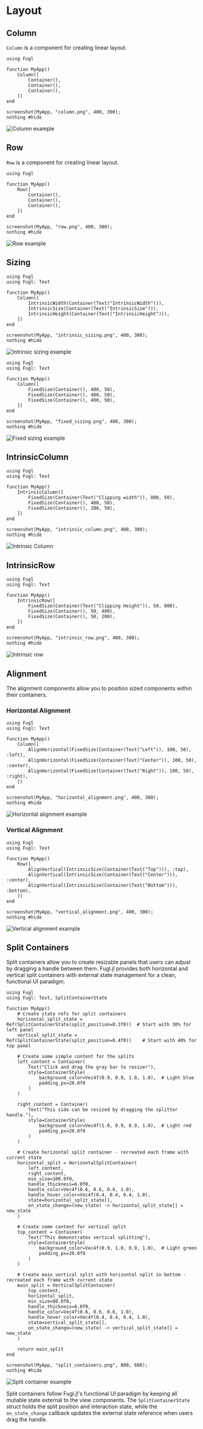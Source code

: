 # Layout

## Column

`Column` is a component for creating linear layout.

``` @example ColumnExample
using Fugl

function MyApp()
    Column([
        Container(),
        Container(),
        Container(),
    ])
end

screenshot(MyApp, "column.png", 400, 300);
nothing #hide
```

![Column example](column.png)

## Row

`Row` is a component for creating linear layout.

``` @example RowExample
using Fugl

function MyApp()
    Row([
        Container(),
        Container(),
        Container(),
    ])
end

screenshot(MyApp, "row.png", 400, 300);
nothing #hide
```

![Row example](row.png)

## Sizing

``` @example IntrinsicSizeExample
using Fugl
using Fugl: Text

function MyApp()
    Column([
        IntrinsicWidth(Container(Text("IntrinsicWidth"))),
        IntrinsicSize(Container(Text("IntrinsicSize"))),
        IntrinsicHeight(Container(Text("IntrinsicHeight"))),
    ])
end

screenshot(MyApp, "intrinsic_sizing.png", 400, 300);
nothing #hide
```

![Intrinsic sizing example](intrinsic_sizing.png)

``` @example FixedSizeExample
using Fugl
using Fugl: Text

function MyApp()
    Column([
        FixedSize(Container(), 400, 50),
        FixedSize(Container(), 400, 50),
        FixedSize(Container(), 400, 50),
    ])
end

screenshot(MyApp, "fixed_sizing.png", 400, 300);
nothing #hide
```

![Fixed sizing example](fixed_sizing.png)

## IntrinsicColumn

``` @example IntrinsicColumnExample
using Fugl
using Fugl: Text

function MyApp()
    IntrinsicColumn([
        FixedSize(Container(Text("Clipping width")), 800, 50),
        FixedSize(Container(), 400, 50),
        FixedSize(Container(), 200, 50),
    ])
end

screenshot(MyApp, "intrinsic_column.png", 400, 300);
nothing #hide
```

![Intrinsic Column](intrinsic_column.png)

## IntrinsicRow

``` @example IntrinsicColumnExample
using Fugl
using Fugl: Text

function MyApp()
    IntrinsicRow([
        FixedSize(Container(Text("Clipping Height")), 50, 800),
        FixedSize(Container(), 50, 400),
        FixedSize(Container(), 50, 200),
    ])
end

screenshot(MyApp, "intrinsic_row.png", 400, 300);
nothing #hide
```

![Intrinsic row](intrinsic_row.png)

## Alignment

The alignment components allow you to position sized components within their containers.

### Horizontal Alignment

``` @example AlignHorizontalExample
using Fugl
using Fugl: Text

function MyApp()
    Column([
        AlignHorizontal(FixedSize(Container(Text("Left")), 100, 50), :left),
        AlignHorizontal(FixedSize(Container(Text("Center")), 100, 50), :center),
        AlignHorizontal(FixedSize(Container(Text("Right")), 100, 50), :right),
    ])
end

screenshot(MyApp, "horizontal_alignment.png", 400, 300);
nothing #hide
```

![Horizontal alignment example](horizontal_alignment.png)

### Vertical Alignment

``` @example AlignVerticalExample
using Fugl
using Fugl: Text

function MyApp()
    Row([
        AlignVertical(IntrinsicSize(Container(Text("Top"))), :top),
        AlignVertical(IntrinsicSize(Container(Text("Center"))), :center),
        AlignVertical(IntrinsicSize(Container(Text("Bottom"))), :bottom),
    ])
end

screenshot(MyApp, "vertical_alignment.png", 400, 300);
nothing #hide
```

![Vertical alignment example](vertical_alignment.png)

## Split Containers

Split containers allow you to create resizable panels that users can adjust by dragging a handle between them. Fugl.jl provides both horizontal and vertical split containers with external state management for a clean, functional UI paradigm.

``` @example SplitContainerExample
using Fugl
using Fugl: Text, SplitContainerState

function MyApp()
    # Create state refs for split containers
    horizontal_split_state = Ref(SplitContainerState(split_position=0.3f0))  # Start with 30% for left panel
    vertical_split_state = Ref(SplitContainerState(split_position=0.4f0))    # Start with 40% for top panel

    # Create some simple content for the splits
    left_content = Container(
        Text("Click and drag the gray bar to resize!"),
        style=ContainerStyle(
            background_color=Vec4f(0.9, 0.9, 1.0, 1.0),  # Light blue
            padding_px=20.0f0
        )
    )

    right_content = Container(
        Text("This side can be resized by dragging the splitter handle."),
        style=ContainerStyle(
            background_color=Vec4f(1.0, 0.9, 0.9, 1.0),  # Light red
            padding_px=20.0f0
        )
    )

    # Create horizontal split container - recreated each frame with current state
    horizontal_split = HorizontalSplitContainer(
        left_content,
        right_content,
        min_size=100.0f0,
        handle_thickness=6.0f0,
        handle_color=Vec4f(0.6, 0.6, 0.6, 1.0),
        handle_hover_color=Vec4f(0.4, 0.4, 0.4, 1.0),
        state=horizontal_split_state[],
        on_state_change=(new_state) -> horizontal_split_state[] = new_state
    )

    # Create some content for vertical split
    top_content = Container(
        Text("This demonstrates vertical splitting"),
        style=ContainerStyle(
            background_color=Vec4f(0.9, 1.0, 0.9, 1.0),  # Light green
            padding_px=20.0f0
        )
    )

    # Create main vertical split with horizontal split in bottom - recreated each frame with current state
    main_split = VerticalSplitContainer(
        top_content,
        horizontal_split,
        min_size=80.0f0,
        handle_thickness=6.0f0,
        handle_color=Vec4f(0.6, 0.6, 0.6, 1.0),
        handle_hover_color=Vec4f(0.4, 0.4, 0.4, 1.0),
        state=vertical_split_state[],
        on_state_change=(new_state) -> vertical_split_state[] = new_state
    )

    return main_split
end

screenshot(MyApp, "split_containers.png", 800, 600);
nothing #hide
```

![Split container example](split_containers.png)

Split containers follow Fugl.jl's functional UI paradigm by keeping all mutable state external to the view components. The `SplitContainerState` struct holds the split position and interaction state, while the `on_state_change` callback updates the external state reference when users drag the handle.
